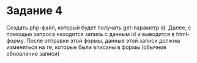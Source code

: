 # Задание 4

Создать php-файл, который будет получать get-параметр id. Далее, с помощью запроса находится запись с данным id и выводится в html-форму. После отправки этой формы, данные этой записи должны изменяться на те, которые были вписаны в формы (обычное обновление записи)